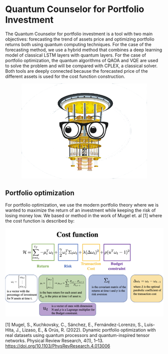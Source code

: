 # Quantum Counselor for Portfolio Investment
The Quantum Counselor for portfolio investment is a tool with two main objectives: forecasting the trend of assets price and optimizing portfolio returns both using quantum computing techniques. For the case of the forecasting method, we use a hybrid method that combines a deep learning model of classical LSTM layers with quantum layers. For the case of portfolio optimization, the quantum algorithms of QAOA and VQE are used to solve the problem and will be compared with CPLEX, a classical solver. Both tools are deeply connected because the forecasted price of the different assets is used for the cost function construction.

<center><img src="images/Counselor1.png" width="400"></center>

## Portfolio optimization

For portfolio optimization, we use the modern portfolio theory where we is wanted to maximize the return of an investment while keeping the risk of losing money low. We based or method in the work of Mugel et. al [1] where the cost function is described by:

<center><img src="images/Cost-function.png" width="800"></center>


[1] Mugel, S., Kuchkovsky, C., Sánchez, E., Fernández-Lorenzo, S., Luis-Hita, J., Lizaso, E., & Orús, R. (2022). Dynamic portfolio optimization with real datasets using quantum processors and quantum-inspired tensor networks. Physical Review Research, 4(1), 1–13. https://doi.org/10.1103/PhysRevResearch.4.013006
